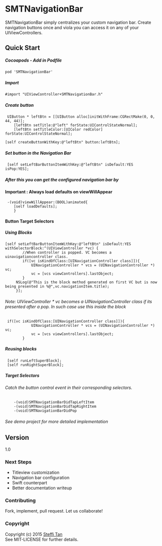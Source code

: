 # SMTNavigationBar

SMTNavigationBar simply centralizes your custom navigation bar. Create navigation buttons once and viola you can access it on any of your UIViewControllers. 

## Quick Start
##### Cocoapods - Add in Podfile
```
pod 'SMTNavigationBar'
```

##### Import
```objc
#import "UIViewController+SMTNavigationBar.h"
```

##### Create button
```objc
 UIButton * leftBtn = [[UIButton alloc]initWithFrame:CGRectMake(0, 0, 44, 44)];
    [leftBtn setTitle:@"left" forState:UIControlStateNormal];
    [leftBtn setTitleColor:[UIColor redColor] forState:UIControlStateNormal];

[self createButtonWithKey:@"leftBtn" button:leftBtn];
```
##### Set button in the Navigation Bar
```objc
 [self setLeftBarButtonItemWithKey:@"leftBtn" isDefault:YES isPop:YES];
```

##### After this you can get the configured navigation bar by 
#### Important : Always load defaults on viewWillAppear
```objc
 -(void)viewWillAppear:(BOOL)animated{
    [self loadDefaults];
    }
```

#### Button Target Selectors

##### Using Blocks
```objc
[self setLeftBarButtonItemWithKey:@"leftBtn" isDefault:YES withSelectorBlock:^(UIViewController *vc) {
        //When controller is popped. VC becomes a uinavigationcontroller class.
        if([vc isKindOfClass:[UINavigationController class]]){
            UINavigationController * vcs = (UINavigationController *) vc;
            vc = [vcs viewControllers].lastObject;
        }
     NSLog(@"This is the block method generated on first VC but is now being presented in %@",vc.navigationItem.title);
     }];
```

###### Note:  UIViewController * vc becomes a UINavigationController class if its presented after a pop. In such case use this inside the block
```objc
 if([vc isKindOfClass:[UINavigationController class]]){
            UINavigationController * vcs = (UINavigationController *) vc;
            vc = [vcs viewControllers].lastObject;
        }
```

##### Reusing blocks
```objc
 [self runLeftSuperBlock];
 [self runRightSuperBlock];
```

##### Target Selectors
###### Catch the button control event in their corresponding selectors.
```objc
    -(void)SMTNavigationBarDidTapLeftItem
    -(void)SMTNavigationBarDidTapRightItem
    -(void)SMTNavigationBarDidPop
```

###### See demo project for more detailed implementation

## Version
1.0

### Next Steps

- Titleview customization
- Navigation bar configuration
- Swift counterpart
- Better documentation writeup

### Contributing
Fork, implement, pull request. Let us collaborate!

### Copyright
Copyright (c) 2015 [Steffi Tan](http://iamsteffi.com)  
See MIT-LICENSE for further details.



